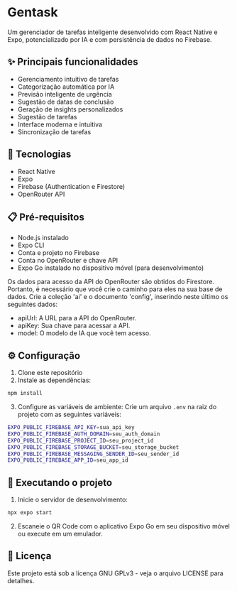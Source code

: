 # Gentask

Um gerenciador de tarefas inteligente desenvolvido com React Native e Expo, potencializado por IA e com persistência de dados no Firebase.

## ✨ Principais funcionalidades

- Gerenciamento intuitivo de tarefas
- Categorização automática por IA
- Previsão inteligente de urgência
- Sugestão de datas de conclusão
- Geração de insights personalizados
- Sugestão de tarefas
- Interface moderna e intuitiva
- Sincronização de tarefas

## 🚀 Tecnologias

- React Native
- Expo
- Firebase (Authentication e Firestore)
- OpenRouter API

## 📋 Pré-requisitos

- Node.js instalado
- Expo CLI
- Conta e projeto no Firebase
- Conta no OpenRouter e chave API
- Expo Go instalado no dispositivo móvel (para desenvolvimento)

Os dados para acesso da API do OpenRouter são obtidos do Firestore.
Portanto, é necessário que você crie o caminho para eles na sua base de dados.
Crie a coleção 'ai' e o documento 'config', inserindo neste último os seguintes dados:

- apiUrl: A URL para a API do OpenRouter.
- apiKey: Sua chave para acessar a API.
- model: O modelo de IA que você tem acesso.

## ⚙️ Configuração

1. Clone este repositório
2. Instale as dependências:

```bash
npm install
```

3. Configure as variáveis de ambiente:
   Crie um arquivo `.env` na raiz do projeto com as seguintes variáveis:

```bash
EXPO_PUBLIC_FIREBASE_API_KEY=sua_api_key
EXPO_PUBLIC_FIREBASE_AUTH_DOMAIN=seu_auth_domain
EXPO_PUBLIC_FIREBASE_PROJECT_ID=seu_project_id
EXPO_PUBLIC_FIREBASE_STORAGE_BUCKET=seu_storage_bucket
EXPO_PUBLIC_FIREBASE_MESSAGING_SENDER_ID=seu_sender_id
EXPO_PUBLIC_FIREBASE_APP_ID=seu_app_id
```

## 🚀 Executando o projeto

1. Inicie o servidor de desenvolvimento:

```bash
npx expo start
```

2. Escaneie o QR Code com o aplicativo Expo Go em seu dispositivo móvel ou execute em um emulador.

## 📄 Licença

Este projeto está sob a licença GNU GPLv3 - veja o arquivo LICENSE para detalhes.
